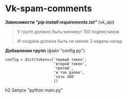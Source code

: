 # Vk-spam-comments

***Зависимости "pip install requirements.txt"***
(vk_api)

>У групп должно быть минимут 100 подписчиков
>
>И создана должна быть не менее 2 недель назад

**Добавление групп** (файл "config.py")
```
config = dict(tokens=['первый токен',
                      'второй токен',
                      'третий',
                      'и так далее',
                      'хоть 100'
                      ])
```


h2 Запуск "python main.py"
